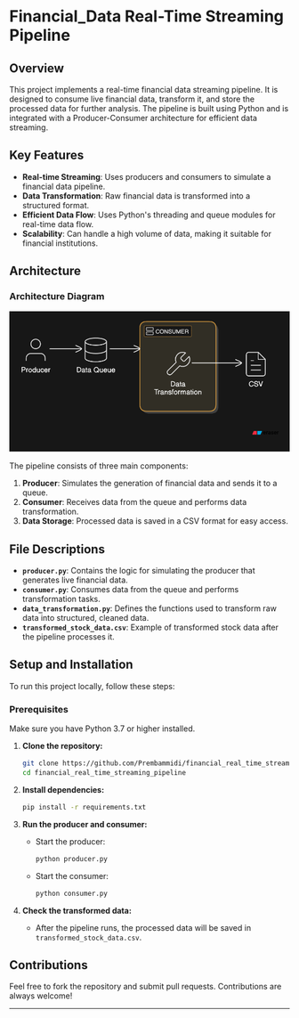 
# Financial_Data Real-Time Streaming Pipeline

## Overview
This project implements a real-time financial data streaming pipeline. It is designed to consume live financial data, transform it, and store the processed data for further analysis. The pipeline is built using Python and is integrated with a Producer-Consumer architecture for efficient data streaming.

## Key Features
- **Real-time Streaming**: Uses producers and consumers to simulate a financial data pipeline.
- **Data Transformation**: Raw financial data is transformed into a structured format.
- **Efficient Data Flow**: Uses Python's threading and queue modules for real-time data flow.
- **Scalability**: Can handle a high volume of data, making it suitable for financial institutions.

## Architecture
### Architecture Diagram

![Architecture Diagram](https://github.com/Prembammidi/financial_real_time_streaming_pipeline/blob/master/image.png)


The pipeline consists of three main components:
1. **Producer**: Simulates the generation of financial data and sends it to a queue.
2. **Consumer**: Receives data from the queue and performs data transformation.
3. **Data Storage**: Processed data is saved in a CSV format for easy access.




## File Descriptions

- **`producer.py`**: Contains the logic for simulating the producer that generates live financial data.
- **`consumer.py`**: Consumes data from the queue and performs transformation tasks.
- **`data_transformation.py`**: Defines the functions used to transform raw data into structured, cleaned data.
- **`transformed_stock_data.csv`**: Example of transformed stock data after the pipeline processes it.

## Setup and Installation

To run this project locally, follow these steps:

### Prerequisites
Make sure you have Python 3.7 or higher installed.

1. **Clone the repository:**
   ```bash
   git clone https://github.com/Prembammidi/financial_real_time_streaming_pipeline.git
   cd financial_real_time_streaming_pipeline
   ```

2. **Install dependencies:**
   ```bash
   pip install -r requirements.txt
   ```

3. **Run the producer and consumer:**
   - Start the producer:
     ```bash
     python producer.py
     ```
   - Start the consumer:
     ```bash
     python consumer.py
     ```

4. **Check the transformed data:**
   - After the pipeline runs, the processed data will be saved in `transformed_stock_data.csv`.

## Contributions
Feel free to fork the repository and submit pull requests. Contributions are always welcome!

---






